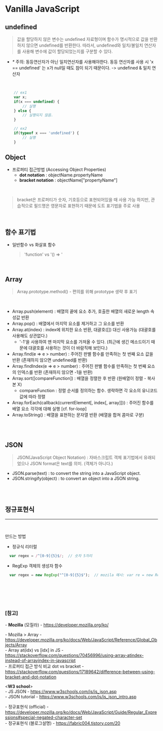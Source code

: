 # Vanilla JavaScript

## undefined
> 값을 할당하지 않은 변수는 undefined 자료형이며 함수가 명시적으로 값을 반환하지 않으면 undefined를 반환한다. 
> 따라서, undefined와 일치/불일치 연산자를 사용해 변수에 값이 할당되었는지를 구분할 수 있다.

* _*_ 주의: 동등연산자가 아닌 일치연산자를 사용해야한다. 동등 연산자를 사용 시 'x == undefined' 는 x가 null일 때도 참이 되기 때문이다. -> undefined & 일치 연산자

<br>

``` javascript
    // ex1
    var x;
    if(x === undefined) {
        // 실행
    } else {
        // 실행되지 않음.
    }

    // ex2
    if(typeof x === 'undefined') {
        // 실행
    }

```

## Object

* 프로퍼티 접근방법 (Accessing Object Properties)
  * **dot notation** : objectName.propertyName
  * **bracket notation** : objectName["propertyName"]

<br>

> bracket은 프로퍼티가 숫자, 기호등으로 표현되어있을 때 사용 가능
> 하지만, 관습적으로 필드명은 영문자로 표현하기 때문에 도트 표기법을 주로 사용



<br>

## 함수 표기법

* 일반함수 vs 화살표 함수
  > 'function' vs '() => '


<br>

## Array
> Array.prototype.method() - 편의를 위해 prototype 생략 후 표기

<br>

* Array.push(element) : 배열의 끝에 요소 추가, 호출한 배열의 새로운 length 속성값 반환
* Array.pop() : 배열에서 마지막 요소를 제거하고 그 요소를 반환
* Array.at(index) : index에 위치한 요소 반환, 대괄호([]) 대신 사용가능 (대괄호를 사용해도 상관없다.)
  * '-1'을 사용하여 맨 마지막 요소를 가져올 수 있다. (최근에 생긴 메소드이기 때문에 대괄호를 사용하는 것이 더 바람직해 보인다.)
* Array.find(e => e > number) : 주어진 판별 함수를 만족하는 첫 번째 요소 값을 반환 (존재하지 않으면 undefined를 반환)
* Array.findIndex(e => e > number) : 주어진 판별 함수를 만족하는 첫 번째 요소의 인덱스를 반환 (존재하지 않으면 -1을 반환)
* Array.sort([compareFunction]) : 배열을 정렬한 후 반환 (원배열이 정렬 - 복사본 X)
  * compareFunction : 정렬 순서를 정의하는 함수. 생략하면 각 요소의 유니코드 값에 따라 정렬 
* Array.forEach(callback(currentElement[, index[, array]])) : 주어진 함수를 배열 요소 각각에 대해 실행 [cf. for-loop]
* Array.toString() : 배열을 표현하는 문자열 반환 (배열을 합쳐 콤마로 구분)

<br><br>

## JSON
> JSON(JavaScript Object Notation) : 자바스크립트 객체 표기법에서 유래되었으나 JSON format은 text를 의미. (객체가 아니다.)

* JSON.parse(text) : to convert the string into a JavaScript object.
* JSON.stringify(object) : to convert an object into a JSON string.

<br><br>

## 정규표현식
---
<br>

만드는 방법

* 정규식 리터럴

``` javascript
  var regex = /^[0-9]{5}$/;  // 숫자 5자리

```

* RegExp 객체의 생성자 함수

``` javascript
  var regex = new RegExp("^[0-9]{5}$");  // mozila 예시: var re = new RegExp("ab+c");

```



<br><br><br><br>

### [참고] <br>
  *-* **Mozilla** (모질라) - https://developer.mozilla.org/ko/ <br>

  *-* Mozilla > Array - https://developer.mozilla.org/ko/docs/Web/JavaScript/Reference/Global_Objects/Array <br>
  *-* Array at(idx) vs [idx] in JS - https://stackoverflow.com/questions/70456996/using-array-atindex-instead-of-arrayindex-in-javascript <br>
  *-* 프로퍼티 접근 방식 비교 dot vs bracket - https://stackoverflow.com/questions/17189642/difference-between-using-bracket-and-dot-notation <br>

  \<**W3 school**> <br>
  *-* JS JSON - https://www.w3schools.com/js/js_json.asp <br>
  *-* JSON tutorial - https://www.w3schools.com/js/js_json_intro.asp <br>

  *-* 정규표현식 (official) - https://developer.mozilla.org/ko/docs/Web/JavaScript/Guide/Regular_Expressions#special-negated-character-set <br>
  *-* 정규표현식 (블로그설명) - https://fabric004.tistory.com/20 <br>